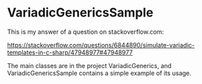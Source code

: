 # VariadicGenericsSample
This is my answer of a question on stackoverflow.com: 

https://stackoverflow.com/questions/6844890/simulate-variadic-templates-in-c-sharp/47948977#47948977

The main classes are in the project VariadicGenerics, and VariadicGenericsSample contains a simple example of its usage. 
